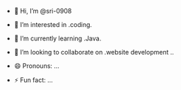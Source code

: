 - 👋 Hi, I’m @sri-0908
- 👀 I’m interested in .coding.
- 🌱 I’m currently learning .Java.
- 💞️ I’m looking to collaborate on .website development ..

- 😄 Pronouns: ...
- ⚡ Fun fact: ...

<!---
sri-0908/sri-0908 is a ✨ special ✨ repository because its `README.md` (this file) appears on your GitHub profile.
You can click the Preview link to take a look at your changes.
--->
